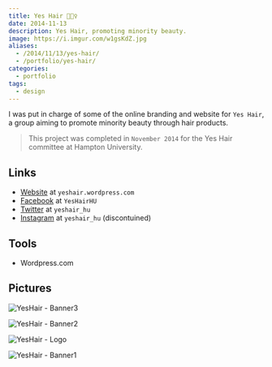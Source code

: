 ```yaml
---
title: Yes Hair 💇🏿‍♀️️
date: 2014-11-13
description: Yes Hair, promoting minority beauty.
image: https://i.imgur.com/w1gsKdZ.jpg
aliases:
  - /2014/11/13/yes-hair/
  - /portfolio/yes-hair/
categories:
  - portfolio
tags:
  - design
---
```


I was put in charge of some of the online branding and website for `Yes Hair`, a group aiming to promote minority beauty through hair products.

> This project was completed in `November 2014` for the Yes Hair committee at Hampton University.

## Links

- [Website](https://yeshair.wordpress.com/ 'Yes Hair') at `yeshair.wordpress.com`
- [Facebook](https://www.facebook.com/YesHairHU/ 'Yes Hair - Facebook') at `YesHairHU`
- [Twitter](https://twitter.com/yeshair_hu 'Yes Hair - Twitter') at `yeshair_hu`
- [Instagram](https://instagram.com/yeshair_hu/ 'Yes Hair - Instagram') at `yeshair_hu` (discontuined)

## Tools

- Wordpress.com

## Pictures

![YesHair - Banner3](https://lh3.googleusercontent.com/BotuBH2_Nin4M3YMxO-FI6jK1Y6DbVwGqR1tTlWP78RXPU-si65hRB7FyEXyB1-AKDTgyP6stTO5pjc1pNBOmEFRC3YWN_MPgm1gWYqfRPolxHI-njc3E1vQlz9PbJQdMtwYagYoIjA__IDebGns7h7LQ0ILkj6Ylfh8BGYO2k3hgwScGCLNhDCaodE_wipoipqecGgsudBKf3hutAK7sRKOLZUMk0Fs6BS1uMzK3cX0L46Xw5oUxl48waYFUK50MkGNb4a8Z--NuNcUEPUE8MoW3zL397CuJqhWBhwqFhF9W2ZNFNlgkMlGD60qhhhmbwuIMwUf5PzTjq_buHOLMCDEP3VHMTnMGrIWjzbUcB-UFiE1MkG392spiHpRSSfosJUrWyySapAMqsOoJ2I0d4apb_j639PuNM1pBp9y64IKGAmEFy_aNmV7-OljU50XROjZjQMCCX7-KDBSyt839HKjvaN8DqG2mT4m2KJNYSGbPWHv-OH1WgAa_DuzPRd7lOKdF-UX8lCY2vBaIy_1UzH5mUtgQ0Pp75njOxnUGPzCHSqsrN_fpaUmmIUYx88NAnybFKag_cGLZ2fwHLW7r2vmO_xFqmrvDbr_5vko_Vc6ZAjCDFIYXlWCZIGlWN_u=w1024-h768-no)

![YesHair - Banner2](https://lh3.googleusercontent.com/i3TOe63T5OcxQG5LOjkEyJ3MmVs-hwTUg0nICiSn_5WGJvwWkzDE6IWafDZenlxU7_OFXIWB905VTThPTNB8aw_RMjFs7k0ARPMqHMLE1MtBjdYMKVtXYtKsn3dNDDpiI_SUisJkt4TmAmpq7GQPyXemiiE-P_RkJ2S_0FHiINgeNX8xEFLKY4poqdzIV4f8Qd9NwGLUXicrVSMoEAhkkBF86Lv6nJRnR-xq2ZlafAucQz21-WX4h42Mtff9G6lePFRJKSpIJ5mh86CHhvaRUpigGEdnkpcpVzbd94y52VFbGa50G9M6E7LJYT5hI-Ogh0hKOFfSAAeZQCpUdaoF5u1JIlBzxsE6jHNd_NjdpgSHQHySX2scjopmnQBkPhvMwmT2_yUUTZls_LfEv4kWjZiWrNa6Li9Pk4A8eL_hvp49QiOOrAMpjIaatlktdlhk3Cw7dPKez9iLjgEopOe_pD5znB5u_vswLiwOyTX6yyohUoIGTCD-tRFje_08GbRtzarnRJ5f-af9EEtc5vQ9LlCT22m9iFos0k6MEK-J_fFjhO8Z8k4i-lvNBhRpRcUnvWZhGrIGIciAEGVhPTZksQYZRmsbqfA9eiXijxuBg36NcO3YMFfj82gm-65tyeB0=w1230-h200-no)

![YesHair - Logo](https://lh3.googleusercontent.com/X1_575Kh8CBOE7VtX0MgF2RmqazHyyZgOktT1EXeF9K0WkI3BOr4xBaDGku_9_ZoQ1nVs0DEZmZL2y2GLiVVkwi8M4jnDQuD29kCVMEEl-OIGwclJyTzb9ymiydOAQzbVuzR1Dw2eZoGHn5nuW5FmH-qCJ_Rnf2N6ozID_Va4yqJnQSkYTx90eQLVqrMoUYfjnfpWB4iBnAl8_HFirUmbsf72E7tCKNdrHStbEyvHx9KZ0941NNs3v_90mte4gRU3-eVOvSWYP1mbl7KFGk1ZzFHb9KcsrsHY48pMkcuxgQLPpTmSiCRxj9A_vjwSgoPUJwLYAgA-093eH5qyzP2OsBpLVXm1Rvo1a1fRahY1MnHvzixRsHXgIlP1wsLIGsBcSG6gowrsy_NgtmR7L45QRS-rmoVTqRLB8GmXMftVsk9pWL3bw5Bg8MHaao0NN_tiOiE7HdNjiRCASk5EZWDlxST4rH_5e7ba1_EYaLeihWtwpyyE1uhlO4D7NpM0NsGpU_fxo_oXzMhazXdw0y5qyHYYHwtNz17Fk0YYsLY6F43FA2UWT6fUtlFTjWSDeGd-8NIhKdlNTvLKVpcWQbPhcrzumn84STL19_zJ_vdDJSK0dqq1f3bMpo6Qp1VQ61q=s300-no)

![YesHair - Banner1](https://lh3.googleusercontent.com/sx28fHMUWuTb96nlq7xvUkpOGnKfat65JksWjU4q4vfcOoVMuWKz0cfost4BcrTFAQ8mtRikdRwBueVEv60QftuQdvHcqq_nT5EY8V4ZZQsRv_yKd2rlGpwWIjnraoxhCQRBkFFR0nQnOFyoNCNgpWXdCYjGAnkfR9ki3IUw2WsiAVwgOAml0JxGipHIeDgmSdD9i7rQlf5n8nSiHW2Zaz3DVKWjUKiTDmIXZ2mrToPJUDBtE3cYXXAgF9xslU5igrueW5Y20-cbn2LQ8AB6QkEnOQiyW_AqbP0YeK4qGfwqx3Y4MmNvfmHBL--rz8-rLvHXuD609lDZaC1_xK6eMZ9Phj65wYXsv_yi-lyuMw2wKLBy_VupqG7OCD7GXgcUGmajs05wtf4I2IdneGFXiJAAVc4neb1SmKNSUwBPTsEPdPQQPv82Y_qde2xZJZU9CKEW-ACoTYulUjt_hWUH_8JbUlIbC1EhQayLK4XopKZrGx4SXzyMiXvlnXwhfGO-gjTvxtYmmFm7zKMFXMSUFtR60hHiw22zQxMBGGkLcAGaH1hZbGF3VqM2kM4G1jP1RMbtJbBI0EzwZgGvNiMO-PYLTyQMPvGVquGtq49Lj7jPWmBOLLKYlMTXsW6HJyBh=w1024-h768-no)
